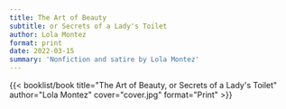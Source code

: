 ```yaml
---
title: The Art of Beauty
subtitle: or Secrets of a Lady's Toilet
author: Lola Montez
format: print
date: 2022-03-15
summary: 'Nonfiction and satire by Lola Montez'
---
```


{{< booklist/book
title="The Art of Beauty, or Secrets of a Lady's Toilet"
author="Lola Montez"
cover="cover.jpg"
format="Print" >}}
